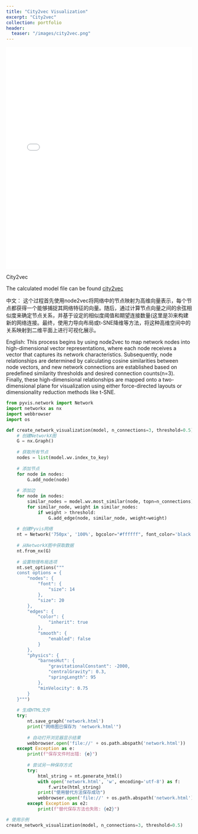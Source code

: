 ```yaml
---
title: "City2vec Visualization"
excerpt: "City2vec"
collection: portfolio
header:
  teaser: "/images/city2vec.png"
---
```


<style>
    .map-container {
        width: 100%;
        height: 600px;
        overflow: hidden;
    }
    iframe {
        width: 100%;
        height: 100%;
        border: none;
    }
</style>

<div class="map-container">
    <iframe src="/images/network.html"></iframe>
</div>

City2vec

The calculated model file can be found
[city2vec](/images/TxCity.model)
<!-- [链接描述](文件路径/文件名.pdf) -->

中文：
这个过程首先使用node2vec将网络中的节点映射为高维向量表示，每个节点都获得一个能够捕捉其网络特征的向量。随后，通过计算节点向量之间的余弦相似度来确定节点关系，并基于设定的相似度阈值和期望连接数量(这里是3)来构建新的网络连接。最终，使用力导向布局或t-SNE降维等方法，将这种高维空间中的关系映射到二维平面上进行可视化展示。

English:
This process begins by using node2vec to map network nodes into high-dimensional vector representations, where each node receives a vector that captures its network characteristics. Subsequently, node relationships are determined by calculating cosine similarities between node vectors, and new network connections are established based on predefined similarity thresholds and desired connection counts(n=3). Finally, these high-dimensional relationships are mapped onto a two-dimensional plane for visualization using either force-directed layouts or dimensionality reduction methods like t-SNE.


```python
from pyvis.network import Network
import networkx as nx
import webbrowser
import os

def create_network_visualization(model, n_connections=3, threshold=0.5):
    # 创建NetworkX图
    G = nx.Graph()
    
    # 获取所有节点
    nodes = list(model.wv.index_to_key)
    
    # 添加节点
    for node in nodes:
        G.add_node(node)
    
    # 添加边
    for node in nodes:
        similar_nodes = model.wv.most_similar(node, topn=n_connections)
        for similar_node, weight in similar_nodes:
            if weight > threshold:
                G.add_edge(node, similar_node, weight=weight)
    
    # 创建Pyvis网络
    nt = Network('750px', '100%', bgcolor="#ffffff", font_color='black')
    
    # 从NetworkX图中获取数据
    nt.from_nx(G)
    
    # 设置物理布局选项
    nt.set_options("""
    const options = {
        "nodes": {
            "font": {
                "size": 14
            },
            "size": 20
        },
        "edges": {
            "color": {
                "inherit": true
            },
            "smooth": {
                "enabled": false
            }
        },
        "physics": {
            "barnesHut": {
                "gravitationalConstant": -2000,
                "centralGravity": 0.3,
                "springLength": 95
            },
            "minVelocity": 0.75
        }
    }""")
    
    # 生成HTML文件
    try:
        nt.save_graph('network.html')
        print("网络图已保存为 'network.html'")
        
        # 自动打开浏览器显示结果
        webbrowser.open('file://' + os.path.abspath('network.html'))
    except Exception as e:
        print(f"保存文件时出错: {e}")
        
        # 尝试另一种保存方式
        try:
            html_string = nt.generate_html()
            with open('network.html', 'w', encoding='utf-8') as f:
                f.write(html_string)
            print("使用替代方法保存成功")
            webbrowser.open('file://' + os.path.abspath('network.html'))
        except Exception as e2:
            print(f"替代保存方法也失败: {e2}")

# 使用示例
create_network_visualization(model, n_connections=3, threshold=0.5)
```